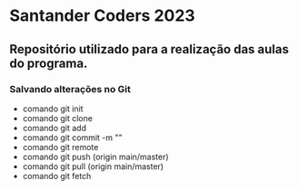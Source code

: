 # Santander Coders 2023
## Repositório utilizado para a realização das aulas do programa.

### Salvando alterações no Git

* comando git init
* comando git clone
* comando git add
* comando git commit -m ""
* comando git remote
* comando git push (origin main/master)
* comando git pull (origin main/master)
* comando git fetch

